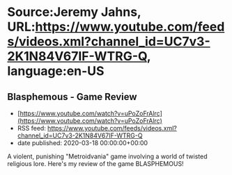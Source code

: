 # Source:Jeremy Jahns, URL:https://www.youtube.com/feeds/videos.xml?channel_id=UC7v3-2K1N84V67IF-WTRG-Q, language:en-US

## Blasphemous - Game Review
 - [https://www.youtube.com/watch?v=uPoZoFrAlrc](https://www.youtube.com/watch?v=uPoZoFrAlrc)
 - RSS feed: https://www.youtube.com/feeds/videos.xml?channel_id=UC7v3-2K1N84V67IF-WTRG-Q
 - date published: 2020-03-18 00:00:00+00:00

A violent, punishing "Metroidvania" game involving a world of twisted religious lore. Here's my review of the game BLASPHEMOUS!


